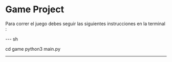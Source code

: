 # Game Project 

Para correr el juego debes seguir las siguientes instrucciones en la terminal :

--- sh

cd game
python3 main.py

---